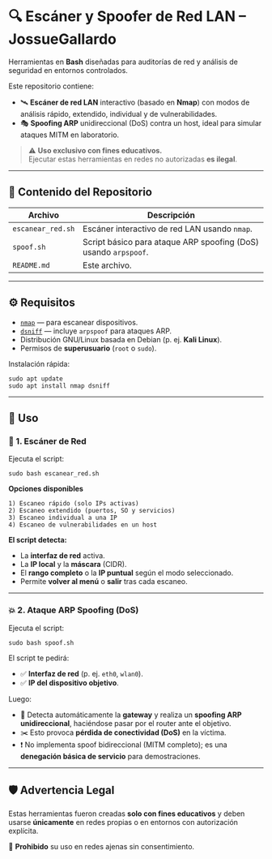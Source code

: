 # 🔍 Escáner y Spoofer de Red LAN – JossueGallardo

Herramientas en **Bash** diseñadas para auditorías de red y análisis de seguridad en entornos controlados.

Este repositorio contiene:

- 🛰️ **Escáner de red LAN** interactivo (basado en **Nmap**) con modos de análisis rápido, extendido, individual y de vulnerabilidades.  
- 🎭 **Spoofing ARP** unidireccional (DoS) contra un host, ideal para simular ataques MITM en laboratorio.

> ⚠️ **Uso exclusivo con fines educativos.**  
> Ejecutar estas herramientas en redes no autorizadas **es ilegal**.

---

## 📁 Contenido del Repositorio

| Archivo           | Descripción                                                                      |
|-------------------|----------------------------------------------------------------------------------|
| `escanear_red.sh` | Escáner interactivo de red LAN usando `nmap`.                                    |
| `spoof.sh`        | Script básico para ataque ARP spoofing (DoS) usando `arpspoof`.                  |
| `README.md`       | Este archivo.                                                                    |

---

## ⚙️ Requisitos

- [`nmap`](https://nmap.org) — para escanear dispositivos.  
- [`dsniff`](https://linux.die.net/man/8/arpspoof) — incluye `arpspoof` para ataques ARP.  
- Distribución GNU/Linux basada en Debian (p. ej. **Kali Linux**).  
- Permisos de **superusuario** (`root` o `sudo`).

Instalación rápida:

    sudo apt update
    sudo apt install nmap dsniff

---

## 🧪 Uso

### 🔢 1. Escáner de Red

Ejecuta el script:

    sudo bash escanear_red.sh

**Opciones disponibles**

    1) Escaneo rápido (solo IPs activas)
    2) Escaneo extendido (puertos, SO y servicios)
    3) Escaneo individual a una IP
    4) Escaneo de vulnerabilidades en un host

**El script detecta:**

- La **interfaz de red** activa.  
- La **IP local** y la **máscara** (CIDR).  
- El **rango completo** o la **IP puntual** según el modo seleccionado.  
- Permite **volver al menú** o **salir** tras cada escaneo.

---

### 💥 2. Ataque ARP Spoofing (DoS)

Ejecuta el script:

    sudo bash spoof.sh

El script te pedirá:

- ✅ **Interfaz de red** (p. ej. `eth0`, `wlan0`).  
- ✅ **IP del dispositivo objetivo**.

Luego:

- 🧠 Detecta automáticamente la **gateway** y realiza un **spoofing ARP unidireccional**, haciéndose pasar por el router ante el objetivo.  
- ✂️ Esto provoca **pérdida de conectividad (DoS)** en la víctima.  
- ❗ No implementa spoof bidireccional (MITM completo); es una **denegación básica de servicio** para demostraciones.

---

## 🛡️ Advertencia Legal

Estas herramientas fueron creadas **solo con fines educativos** y deben usarse **únicamente** en redes propias o en entornos con autorización explícita.

🚫 **Prohibido** su uso en redes ajenas sin consentimiento.
